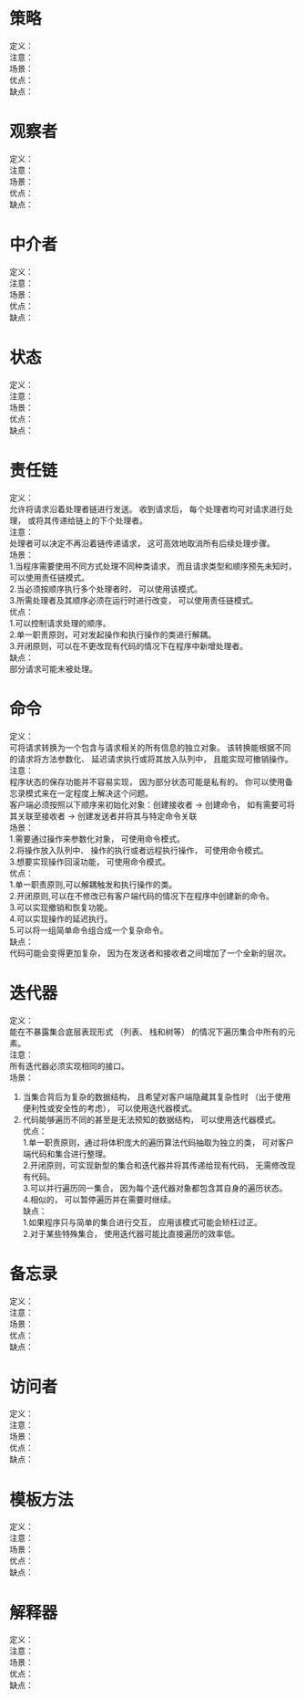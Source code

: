 # 策略
定义：     
注意：    
场景：    
优点：    
缺点：     
# 观察者
定义：     
注意：    
场景：    
优点：    
缺点：     
# 中介者
定义：     
注意：    
场景：    
优点：    
缺点：     
# 状态
定义：     
注意：    
场景：    
优点：    
缺点：     
# 责任链
定义：     
允许将请求沿着处理者链进行发送。 收到请求后， 每个处理者均可对请求进行处理， 或将其传递给链上的下个处理者。  
注意：    
处理者可以决定不再沿着链传递请求， 这可高效地取消所有后续处理步骤。  
场景：    
1.当程序需要使用不同方式处理不同种类请求， 而且请求类型和顺序预先未知时， 可以使用责任链模式。  
2.当必须按顺序执行多个处理者时， 可以使用该模式。  
3.所需处理者及其顺序必须在运行时进行改变， 可以使用责任链模式。  
优点：    
1.可以控制请求处理的顺序。  
2.单一职责原则，可对发起操作和执行操作的类进行解耦。  
3.开闭原则，可以在不更改现有代码的情况下在程序中新增处理者。  
缺点：     
部分请求可能未被处理。
# 命令
定义：     
可将请求转换为一个包含与请求相关的所有信息的独立对象。 该转换能根据不同的请求将方法参数化、 延迟请求执行或将其放入队列中， 且能实现可撤销操作。  
注意：    
程序状态的保存功能并不容易实现， 因为部分状态可能是私有的。 你可以使用备忘录模式来在一定程度上解决这个问题。  
客户端必须按照以下顺序来初始化对象：创建接收者 -> 创建命令， 如有需要可将其关联至接收者 -> 创建发送者并将其与特定命令关联  
场景：    
1.需要通过操作来参数化对象， 可使用命令模式。  
2.将操作放入队列中、 操作的执行或者远程执行操作， 可使用命令模式。  
3.想要实现操作回滚功能， 可使用命令模式。  
优点：    
1.单一职责原则,可以解耦触发和执行操作的类。  
2.开闭原则,可以在不修改已有客户端代码的情况下在程序中创建新的命令。  
3.可以实现撤销和恢复功能。  
4.可以实现操作的延迟执行。  
5.可以将一组简单命令组合成一个复杂命令。  
缺点：     
代码可能会变得更加复杂， 因为在发送者和接收者之间增加了一个全新的层次。
# 迭代器
定义：     
能在不暴露集合底层表现形式 （列表、 栈和树等） 的情况下遍历集合中所有的元素。  
注意：    
所有迭代器必须实现相同的接口。  
场景：    
1. 当集合背后为复杂的数据结构， 且希望对客户端隐藏其复杂性时 （出于使用便利性或安全性的考虑）， 可以使用迭代器模式。  
2. 代码能够遍历不同的甚至是无法预知的数据结构， 可以使用迭代器模式。  
优点：  
1.单一职责原则，通过将体积庞大的遍历算法代码抽取为独立的类， 可对客户端代码和集合进行整理。  
2.开闭原则，可实现新型的集合和迭代器并将其传递给现有代码， 无需修改现有代码。  
3.可以并行遍历同一集合， 因为每个迭代器对象都包含其自身的遍历状态。  
4.相似的， 可以暂停遍历并在需要时继续。  
缺点：     
1.如果程序只与简单的集合进行交互， 应用该模式可能会矫枉过正。  
2.对于某些特殊集合， 使用迭代器可能比直接遍历的效率低。
# 备忘录
定义：     
注意：    
场景：    
优点：    
缺点：     
# 访问者
定义：     
注意：    
场景：    
优点：    
缺点：     
# 模板方法
定义：     
注意：    
场景：    
优点：    
缺点：     
# 解释器
定义：     
注意：    
场景：    
优点：    
缺点：     
